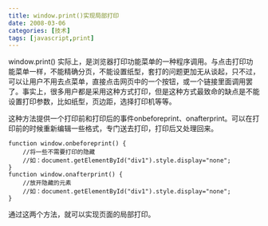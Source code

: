```yaml
---
title: window.print()实现局部打印
date: 2008-03-06
categories: [技术]
tags: [javascript,print]
---
```


window.print()  实际上，是浏览器打印功能菜单的一种程序调用。与点击打印功能菜单一样，不能精确分页，不能设置纸型，套打的问题更加无从谈起，只不过，可以让用户不用去点菜单，直接点击网页中的一个按钮，或一个链接里面调用罢了。事实上，很多用户都是采用这种方式打印，但是这种方式最致命的缺点是不能设置打印参数，比如纸型，页边距，选择打印机等等。
<!--more-->

这种方法提供一个打印前和打印后的事件onbeforeprint、onafterprint。可以在打印前的时候重新编辑一些格式，专门送去打印，打印后又处理回来。

```
function window.onbeforeprint() {
    //将一些不需要打印的隐藏
    //如：document.getElementById("div1").style.display="none";
}
function window.onafterprint() {
    //放开隐藏的元素
    //如：document.getElementById("div1").style.display="none";
}
```

通过这两个方法，就可以实现页面的局部打印。




